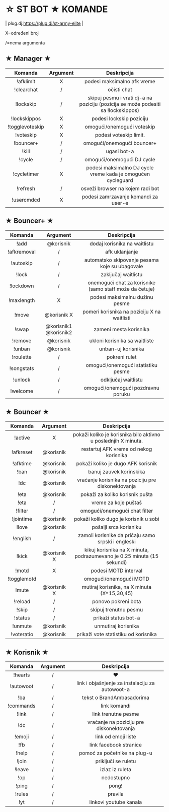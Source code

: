 ☆ ST BOT ★ KOMANDE
====================

| plug.dj:https://plug.dj/st-army-elite |

 X=određeni broj 

 /=nema argumenta 
 
 
★ Manager ★
-------------

|Komanda | Argument |  Deskripcija |
|:------:|:---------:|:--------------------------------------:|
|!afklimit | X | podesi maksimalno afk vreme |
|!clearchat | / |očisti chat |
|!lockskip | /  | skipuj pesmu i vrati dj-a na poziciju (pozicija se može podesiti sa !lockskippos) |
|!lockskippos | X | podesi lockskip poziciju |
|!togglevoteskip | X | omogući/onemogući voteskip |
|!voteskip | X | podesi voteskip limit. |
|!bouncer+ | / | omogući/onemogući bouncer+ |
|!kill | / | ugasi bot-a |
|!cycle | / | omogući/onemogući DJ cycle |
|!cycletimer | X | podesi maksimalno DJ cycle vreme kada je omogućen cycleguard |
|!refresh | / |  osveži browser na kojem radi bot |
|!usercmdcd | X | podesi zamrzavanje komandi za user-e |

★ Bouncer+ ★
--------------

|Komanda | Argument |  Deskripcija |
|:------:|:---------:|:--------------------------------------:|
|!add | @korisnik | dodaj korisnika na waitlistu |
|!afkremoval | / | afk uklanjanje |
|!autoskip | / | automatsko skipovanje pesama koje su ubagovale |
|!lock | / | zaključaj waitlistu |
|!lockdown | / | onemogući chat za korisnike (samo staff može da četuje) |
|!maxlength | X | podesi maksimalnu dužinu pesme |
|!move | @korisnik X | pomeri korisnika na poziciju X na waitlisti |
|!swap | @korisnik1 @korisnik2 | zameni mesta korisnika |
|!remove | @korisnik | ukloni korisnika sa waitliste |
|!unban | @korisnik | unban-uj korisnika |
|!roulette | / | pokreni rulet |
|!songstats | / | omogući/onemogući statistiku pesme |
|!unlock | / | odključaj waitlistu |
|!welcome | / | omogući/onemogući pozdravnu poruku |

★ Bouncer ★
-------------

|Komanda | Argument|  Deskripcija |
|:------:|:---------:|:--------------------------------------:|
|!active | X | pokaži koliko je korisnika bilo aktivno u poslednjih X minuta. |
|!afkreset | @korisnik | restartuj AFK vreme od nekog korisnika |
|!afktime| @korisnik | pokaži koliko je dugo AFK korisnik |
|!ban | @korisnik | banuj zauvek korinskika |
|!dc | @korisnik | vraćanje korisnika na poziciju pre diskonektovanja |
|!eta | @korisnik | pokaži za koliko korisnik pušta |
|!eta | / | vreme za koje puštaš |
|!filter | / | omogući/onemogući chat filter |
|!jointime | @korisnik | pokaži koliko dugo je korisnik u sobi |
|!love | @korisnik | pošalji srca korisniku |
|!english | / | zamoli korisnike da pričaju samo srpski i engleski |
|!kick | @korisnik X | kikuj korisnika na X minuta, podrazumevano je  0.25 minuta (15 sekundi) |
|!motd | X | podesi MOTD interval |
|!togglemotd | | omogući/onemogući MOTD |
|!mute | @korisnik X | mutiraj korisnika, na X minuta (X=15,30,45) |
|!reload | / | ponovo pokreni bota |
|!skip | / | skipuj trenutnu pesmu |
|!status | / | prikaži status bot-a |
|!unmute | @korisnik | unmutiraj korisnika |
|!voteratio | @korisnik | prikaži vote statistiku od korisnika |

★ Korisnik ★
---------------

|Komanda | Argument |  Deskripcija |
|:------:|:---------:|:--------------------------------------:|
|!hearts | / | ♥ |
|!autowoot | / | link i objašnjenje za instalaciju za autowoot-a |
|!ba | / | tekst o BrandAmbasadorima |
|!commands | / | link komandi |
|!link | / | link trenutne pesme |
|!dc| / | vraćanje na poziciju pre diskonektovanja  |
|!emoji | / | link od emoji liste |
|!fb | / | link facebook stranice |
|!help | / | pomoć za početnike na plug-u |
|!join | / | priključi se ruletu |
|!leave | / | izlaz iz ruleta |
|!op | / | nedostupno |
|!ping | / | pong! |
|!rules | / | pravila |
|!yt | / | linkovi youtube kanala |
